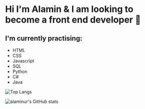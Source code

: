 # Hi I'm Alamin & I am looking to become a front end developer 👋

## I'm currently practising: 
- HTML
- CSS
- Javascript
- SQL
- Python
- C#
- Java

![Top Langs](https://github-readme-stats.vercel.app/api/top-langs/?username=alaminur&layout=compact&theme=radical)


![alaminur's GitHub stats](https://github-readme-stats.vercel.app/api?username=alaminur&show_icons=true&theme=radical)

